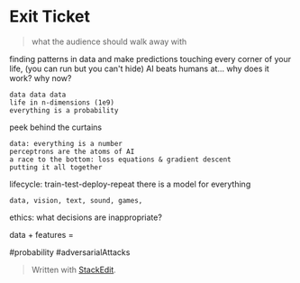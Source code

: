 
# Exit Ticket
> what the audience should walk away with

finding patterns in data and make predictions
touching every corner of your life, (you can run but you can't hide)
AI beats humans at...
why does it work? why now?
	
	data data data
	life in n-dimensions (1e9)
	everything is a probability
peek behind the curtains
	
	data: everything is a number
	perceptrons are the atoms of AI
	a race to the bottom: loss equations & gradient descent
	putting it all together
	
lifecycle: train-test-deploy-repeat
there is a model for everything
	
	data, vision, text, sound, games, 
	
ethics: what decisions are inappropriate?


data + features = 


#probability
#adversarialAttacks


> Written with [StackEdit](https://stackedit.io/).
<!--stackedit_data:
eyJoaXN0b3J5IjpbNjYyOTcwOTcwLC03ODc3MzMxNzgsLTkwNT
kxNzQyLDE4NzcwODc3MzVdfQ==
-->